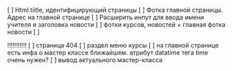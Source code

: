 [ ] Html tiitle, идентифицирующий страницы
[ ] Фотка главной страницы. Адрес на главной странице
[ ] Расширить инпут для ввода имени учителя и заголовка новости
[ ] фотки курсов, новостей + главная фотка новости
[ ] <p class="db_error">!!!!!!!!!!!
[ ] страница 404
[ ] раздел меню курсы
[ ] на главной странице есть инфа о мастер классе ближайшем. атрибут datatime тега time очень нужен?
[ ] вывод актуального мастер-класса
